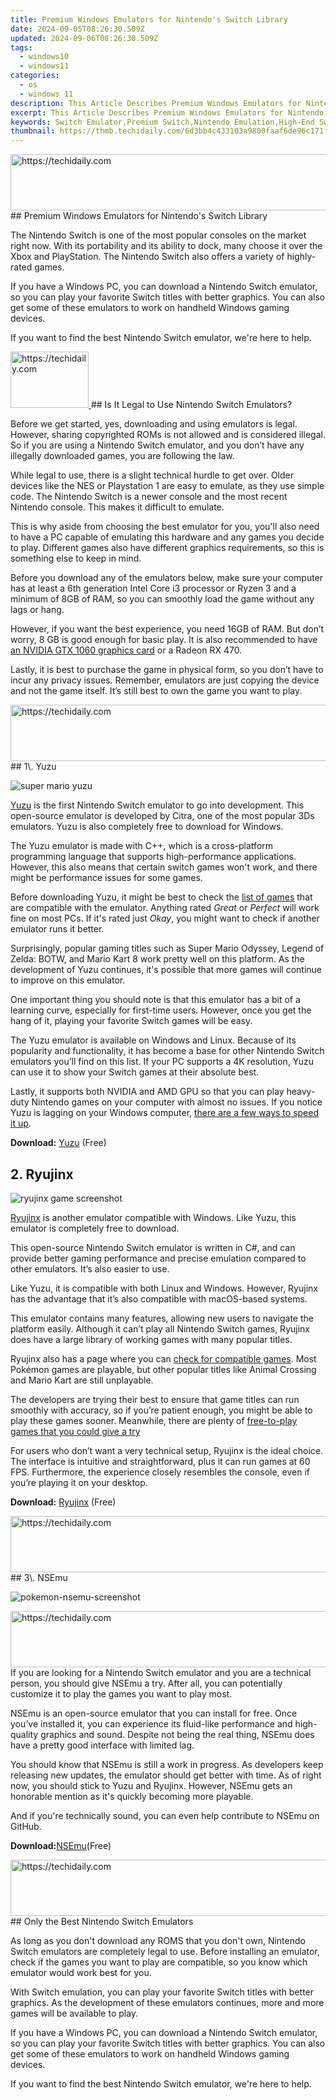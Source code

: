 ```yaml
---
title: Premium Windows Emulators for Nintendo's Switch Library
date: 2024-09-05T08:26:30.509Z
updated: 2024-09-06T08:26:30.509Z
tags:
  - windows10
  - windows11
categories:
  - os
  - windows 11
description: This Article Describes Premium Windows Emulators for Nintendo's Switch Library
excerpt: This Article Describes Premium Windows Emulators for Nintendo's Switch Library
keywords: Switch Emulator,Premium Switch,Nintendo Emulation,High-End Switch,Top Windows Emu,Elite Switch Game,Quality Nintendo Emu
thumbnail: https://thmb.techidaily.com/6d3bb4c433103a9800faaf6de96c171f6d26a01b47da5a3ba04abf6fa06e5e49.jpeg
---
```


<!-- affiliate ads begin -->
<a href="https://appsumo.8odi.net/c/5597632/2132162/7443" target="_top" id="2132162">
  <img src="//a.impactradius-go.com/display-ad/7443-2132162" border="0" alt="https://techidaily.com" width="728" height="90"/>
</a>
<img height="0" width="0" src="https://appsumo.8odi.net/i/5597632/2132162/7443" style="position:absolute;visibility:hidden;" border="0" />
<!-- affiliate ads end -->
## Premium Windows Emulators for Nintendo's Switch Library

 The Nintendo Switch is one of the most popular consoles on the market right now. With its portability and its ability to dock, many choose it over the Xbox and PlayStation. The Nintendo Switch also offers a variety of highly-rated games.

 If you have a Windows PC, you can download a Nintendo Switch emulator, so you can play your favorite Switch titles with better graphics. You can also get some of these emulators to work on handheld Windows gaming devices.

 If you want to find the best Nintendo Switch emulator, we're here to help.

<!-- affiliate ads begin -->
<a href="https://aligracehair.sjv.io/c/5597632/2135409/19272" target="_top" id="2135409">
  <img src="//a.impactradius-go.com/display-ad/19272-2135409" border="0" alt="https://techidaily.com" width="125" height="90"/>
</a>
<img height="0" width="0" src="https://aligracehair.sjv.io/i/5597632/2135409/19272" style="position:absolute;visibility:hidden;" border="0" />
<!-- affiliate ads end -->
## Is It Legal to Use Nintendo Switch Emulators?

 Before we get started, yes, downloading and using emulators is legal. However, sharing copyrighted ROMs is not allowed and is considered illegal. So if you are using a Nintendo Switch emulator, and you don’t have any illegally downloaded games, you are following the law.

 While legal to use, there is a slight technical hurdle to get over. Older devices like the NES or Playstation 1 are easy to emulate, as they use simple code. The Nintendo Switch is a newer console and the most recent Nintendo console. This makes it difficult to emulate.

 This is why aside from choosing the best emulator for you, you'll also need to have a PC capable of emulating this hardware and any games you decide to play. Different games also have different graphics requirements, so this is something else to keep in mind.

 Before you download any of the emulators below, make sure your computer has at least a 6th generation Intel Core i3 processor or Ryzen 3 and a minimum of 8GB of RAM, so you can smoothly load the game without any lags or hang.

 However, if you want the best experience, you need 16GB of RAM. But don’t worry, 8 GB is good enough for basic play. It is also recommended to have [an NVIDIA GTX 1060 graphics card](https://www.makeuseof.com/tag/best-budget-graphics-card/) or a Radeon RX 470\.

 Lastly, it is best to purchase the game in physical form, so you don’t have to incur any privacy issues. Remember, emulators are just copying the device and not the game itself. It’s still best to own the game you want to play.

<!-- affiliate ads begin -->
<a href="https://wigfever.sjv.io/c/5597632/2014851/22899" target="_top" id="2014851">
  <img src="//a.impactradius-go.com/display-ad/22899-2014851" border="0" alt="https://techidaily.com" width="728" height="90"/>
</a>
<img height="0" width="0" src="https://wigfever.sjv.io/i/5597632/2014851/22899" style="position:absolute;visibility:hidden;" border="0" />
<!-- affiliate ads end -->
## 1\. Yuzu

![super mario yuzu](https://static1.makeuseofimages.com/wordpress/wp-content/uploads/2023/06/super-mario-yuzu.jpg)

[Yuzu](https://yuzu-emu.org/) is the first Nintendo Switch emulator to go into development. This open-source emulator is developed by Citra, one of the most popular 3Ds emulators. Yuzu is also completely free to download for Windows.

 The Yuzu emulator is made with C++, which is a cross-platform programming language that supports high-performance applications. However, this also means that certain switch games won't work, and there might be performance issues for some games.

 Before downloading Yuzu, it might be best to check the [list of games](https://yuzu-emu.org/game/) that are compatible with the emulator. Anything rated _Great_ or _Perfect_ will work fine on most PCs. If it's rated just _Okay_, you might want to check if another emulator runs it better.

 Surprisingly, popular gaming titles such as Super Mario Odyssey, Legend of Zelda: BOTW, and Mario Kart 8 work pretty well on this platform. As the development of Yuzu continues, it's possible that more games will continue to improve on this emulator.

 One important thing you should note is that this emulator has a bit of a learning curve, especially for first-time users. However, once you get the hang of it, playing your favorite Switch games will be easy.

 The Yuzu emulator is available on Windows and Linux. Because of its popularity and functionality, it has become a base for other Nintendo Switch emulators you’ll find on this list. If your PC supports a 4K resolution, Yuzu can use it to show your Switch games at their absolute best.

 Lastly, it supports both NVIDIA and AMD GPU so that you can play heavy-duty Nintendo games on your computer with almost no issues. If you notice Yuzu is lagging on your Windows computer, [there are a few ways to speed it up](https://www.makeuseof.com/windows-speed-up-yuzu-emulator/).

**Download:** [Yuzu](https://yuzu-emu.org/downloads/) (Free)

## 2\. Ryujinx

![ryujinx game screenshot](https://static1.makeuseofimages.com/wordpress/wp-content/uploads/2023/06/ryujinx-game-screenshot.jpg)

[Ryujinx](https://ryujinx.org/) is another emulator compatible with Windows. Like Yuzu, this emulator is completely free to download.

 This open-source Nintendo Switch emulator is written in C#, and can provide better gaming performance and precise emulation compared to other emulators. It’s also easier to use.

 Like Yuzu, it is compatible with both Linux and Windows. However, Ryujinx has the advantage that it’s also compatible with macOS-based systems.

 This emulator contains many features, allowing new users to navigate the platform easily. Although it can’t play all Nintendo Switch games, Ryujinx does have a large library of working games with many popular titles.

 Ryujinx also has a page where you can [check for compatible games](https://github.com/Ryujinx/Ryujinx-Games-List/issues). Most Pokémon games are playable, but other popular titles like Animal Crossing and Mario Kart are still unplayable.

 The developers are trying their best to ensure that game titles can run smoothly with accuracy, so if you’re patient enough, you might be able to play these games sooner. Meanwhile, there are plenty of [free-to-play games that you could give a try](https://www.makeuseof.com/best-free-to-play-games-nintendo-switch/#fall-guys)

 For users who don’t want a very technical setup, Ryujinx is the ideal choice. The interface is intuitive and straightforward, plus it can run games at 60 FPS. Furthermore, the experience closely resembles the console, even if you’re playing it on your desktop.

**Download:** [Ryujinx](https://ryujinx.org/download/) (Free)

<!-- affiliate ads begin -->
<a href="https://ephamedtechinc.pxf.io/c/5597632/2136622/26400" target="_top" id="2136622">
  <img src="//a.impactradius-go.com/display-ad/26400-2136622" border="0" alt="https://techidaily.com" width="728" height="90"/>
</a>
<img height="0" width="0" src="https://ephamedtechinc.pxf.io/i/5597632/2136622/26400" style="position:absolute;visibility:hidden;" border="0" />
<!-- affiliate ads end -->
## 3\. NSEmu

![pokemon-nsemu-screenshot](https://static1.makeuseofimages.com/wordpress/wp-content/uploads/2023/06/pokemon-nsemu-screenshot.jpg)

<!-- affiliate ads begin -->
<a href="https://unicoeye.pxf.io/c/5597632/2134229/18498" target="_top" id="2134229">
  <img src="//a.impactradius-go.com/display-ad/18498-2134229" border="0" alt="https://techidaily.com" width="728" height="90"/>
</a>
<img height="0" width="0" src="https://unicoeye.pxf.io/i/5597632/2134229/18498" style="position:absolute;visibility:hidden;" border="0" />
<!-- affiliate ads end -->
 If you are looking for a Nintendo Switch emulator and you are a technical person, you should give NSEmu a try. After all, you can potentially customize it to play the games you want to play most.

 NSEmu is an open-source emulator that you can install for free. Once you’ve installed it, you can experience its fluid-like performance and high-quality graphics and sound. Despite not being the real thing, NSEmu does have a pretty good interface with limited lag.

 You should know that NSEmu is still a work in progress. As developers keep releasing new updates, the emulator should get better with time. As of right now, you should stick to Yuzu and Ryujinx. However, NSEmu gets an honorable mention as it's quickly becoming more playable.

 And if you're technically sound, you can even help contribute to NSEmu on GitHub.

**Download:**[NSEmu](https://github.com/RKX1209/nsemu)(Free)

<!-- affiliate ads begin -->
<a href="https://ephamedtechinc.pxf.io/c/5597632/2137207/26400" target="_top" id="2137207">
  <img src="//a.impactradius-go.com/display-ad/26400-2137207" border="0" alt="https://techidaily.com" width="728" height="90"/>
</a>
<img height="0" width="0" src="https://ephamedtechinc.pxf.io/i/5597632/2137207/26400" style="position:absolute;visibility:hidden;" border="0" />
<!-- affiliate ads end -->
## Only the Best Nintendo Switch Emulators

 As long as you don't download any ROMS that you don't own, Nintendo Switch emulators are completely legal to use. Before installing an emulator, check if the games you want to play are compatible, so you know which emulator would work best for you.

 With Switch emulation, you can play your favorite Switch titles with better graphics. As the development of these emulators continues, more and more games will be available to play.

 If you have a Windows PC, you can download a Nintendo Switch emulator, so you can play your favorite Switch titles with better graphics. You can also get some of these emulators to work on handheld Windows gaming devices.

 If you want to find the best Nintendo Switch emulator, we're here to help.



<ins class="adsbygoogle"
      style="display:block"
      data-ad-client="ca-pub-7571918770474297"
      data-ad-slot="8358498916"
      data-ad-format="auto"
      data-full-width-responsive="true"></ins>